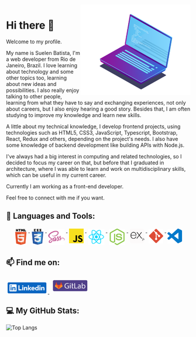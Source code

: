 <img src="https://raw.githubusercontent.com/sue1en/sue1en/main/img/Software_Dev_02.png" min-width="300px" max-width="300px" width="300px" align="right">

# Hi there 👋
Welcome to my profile.

My name is Suelen Batista, I'm a web developer from Rio de Janeiro, Brazil. I love learning about technology and some other topics too, learning about new ideas and possibilities. I also really enjoy talking to other people, learning from what they have to say and exchanging experiences, not only about careers, but I also enjoy hearing a good story. Besides that, I am often studying to improve my knowledge and learn new skills.

A little about my technical knowledge, I develop frontend projects, using technologies such as HTML5, CSS3, JavaScript, Typescript, Bootstrap, React, Redux and others, depending on the project's needs. I also have some knowledge of backend development like building APIs with Node.js.

I've always had a big interest in computing and related technologies, so I decided to focus my career on that, but before that I graduated in architecture, where I was able to learn and work on multidisciplinary skills, which can be useful in my current career.

Currently I am working as a front-end developer.

Feel free to connect with me if you want.

## 🧰 Languages and Tools:
<p align="center">
  <a href="https://www.w3.org/html/" target="_blank">
    <img src="https://raw.githubusercontent.com/sue1en/sue1en/0042ec70ce94a4663ef84a3a6eae01effb66210b/img/logo/html-logo-001.svg" alt="HTML5" height="45" style="vertical-align:top; margin:4px">
  </a>
  <a href="https://www.w3schools.com/css/" target="_blank">
    <img src="https://raw.githubusercontent.com/sue1en/sue1en/0042ec70ce94a4663ef84a3a6eae01effb66210b/img/logo/css-logo-001.svg" alt="CSS3" height="45" style="vertical-align:top; margin:4px">
  </a>
  <a href="https://sass-lang.com" target="_blank">
    <img src="https://raw.githubusercontent.com/sue1en/sue1en/fb1786c608a65017d26aca6e042c25841ea65ad5/img/logo/sass-logo-001.svg" alt="sass" height="45" style="vertical-align:top; margin:4px">
  </a>
  <a href="https://developer.mozilla.org/en-US/docs/Web/JavaScript" target="_blank">
    <img src="https://raw.githubusercontent.com/sue1en/sue1en/0042ec70ce94a4663ef84a3a6eae01effb66210b/img/logo/javascript-logo-001.svg" alt="Javascript" height="40" style="vertical-align:top; margin:4px">
  </a>
  <a href="https://reactjs.org/" target="_blank">
    <img src="https://raw.githubusercontent.com/sue1en/sue1en/0042ec70ce94a4663ef84a3a6eae01effb66210b/img/logo/react-logo-001.svg" alt="ReactJs" height="45" style="vertical-align:top; margin:4px">
  </a>
  <a href="https://nodejs.org" target="_blank">
    <img src="https://raw.githubusercontent.com/sue1en/sue1en/98694f306ea008999580600b706f70e762a20567/img/logo/nodejs-icon-001.svg" alt="NodeJs" height="45" style="vertical-align:top; margin:4px">
  </a>
  <a href="https://expressjs.com" target="_blank">
    <img src="https://raw.githubusercontent.com/sue1en/sue1en/0042ec70ce94a4663ef84a3a6eae01effb66210b/img/logo/expressjs-logo-001.svg" alt="ExpressJS" height="40" style="vertical-align:top; margin:4px">
  </a>
  <a href="https://git-scm.com/" target="_blank"> 
    <img src="https://raw.githubusercontent.com/sue1en/sue1en/ac5e23e6fbbd9a73222ea92f7e53d2707d96b84b/img/logo/git-logo-001.svg" alt="Git" height="40" style="vertical-align:top; margin:4px">
  </a>
  <a href="https://code.visualstudio.com/" target="_blank">  
    <img src="https://raw.githubusercontent.com/sue1en/sue1en/0042ec70ce94a4663ef84a3a6eae01effb66210b/img/logo/vscode-logo-002.svg" alt="VS Code" height="40" style="vertical-align:top; margin:4px">
  </a>
</p>


## 📫 Find me on:
<p align="left">
  <a href="https://www.linkedin.com/in/suelenbatista" target="_blank" rel="noopener noreferrer">
    <img src="https://raw.githubusercontent.com/sue1en/sue1en/776a1af955b37141814748ea03d780231ea18e1d/img/logo/linkedin-Badge-001.svg" alt="LinkedIn" height="30" style="vertical-align:bottom; margin:4px">
  </a>
  <a href="https://gitlab.com/suelen.batista" target="_blank" rel="noopener noreferrer">
    <img src="https://raw.githubusercontent.com/sue1en/sue1en/776a1af955b37141814748ea03d780231ea18e1d/img/logo/GitLab%20-%20Badge-001.svg" alt="GitLab" height="30" style="vertical-align:bottom; margin:10px">
  </a>
</p>

## 💻 My GitHub  Stats:
![Top Langs](https://github-readme-stats.vercel.app/api/top-langs/?username=sue1en&theme=blueberry&layout=compact)

<!--
**sue1en/sue1en** is a ✨ _special_ ✨ repository because its `README.md` (this file) appears on your GitHub profile.

Here are some ideas to get you started:

- 🔭 I’m currently working on ...
- 🌱 I’m currently learning ...
- 👯 I’m looking to collaborate on ...
- 🤔 I’m looking for help with ...
- 💬 Ask me about ...
- 📫 How to reach me: ...
- 😄 Pronouns: ...
- ⚡ Fun fact: ...


https://github.com/anuraghazra/github-readme-stats/blob/master/themes/README.md
-->
